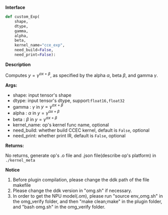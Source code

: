 ﻿**Interface**

```python
def custom_Exp(
    shape, 
    dtype, 
    gamma, 
    alpha, 
    beta, 
    kernel_name="cce_exp",
    need_build=False,
    need_print=False):
```

**Description**

Computes $y=\gamma^{\alpha x+\beta}$, as specified by the alpha $\alpha$, beta $\beta$, and gamma $\gamma$.

**Args:**

- shape: input tensor's shape
- dtype: input tensor's dtype, support:`float16,float32`
- gamma : $\gamma$ in $y=\gamma^{\alpha x+\beta}$
- alpha : $\alpha$ in $y=\gamma^{\alpha x+\beta}$
- beta : $\beta$ in $y=\gamma^{\alpha x+\beta}$
- kernel_name: op's kernel func name, optional
- need_build: whether build CCEC kernel, default is `False`, optional
- need_print: whether print IR, default is `False`, optional

**Returns:**

No returns, generate op's .o file and .json file(describe op's platform) in `./kernel_meta`

**Notice**

1. Before plugin compilation, please change the ddk path of the file makefile
2. Please change the ddk version in "omg.sh" if necessary.
3. In order to get the NPU model(.om), please run "source env_omg.sh"  in the omg_verify folder, and then "make clean;make" in the plugin folder,  and "bash omg.sh" in the omg_verify folder.

